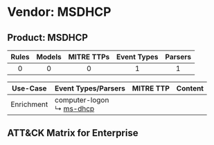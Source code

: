Vendor: MSDHCP
==============
Product: MSDHCP
---------------
| Rules | Models | MITRE TTPs | Event Types | Parsers |
|:-----:|:------:|:----------:|:-----------:|:-------:|
|   0   |   0    |     0      |      1      |    1    |

|  Use-Case  | Event Types/Parsers                                                   | MITRE TTP | Content                                          |
|:----------:| --------------------------------------------------------------------- | --------- | ------------------------------------------------ |
| Enrichment |  computer-logon<br> ↳ [ms-dhcp](Parsers/parserContent_ms-dhcp.md)<br> |           | [](Rules_Models/r_m_msdhcp_msdhcp_Enrichment.md) |

ATT&CK Matrix for Enterprise
----------------------------
